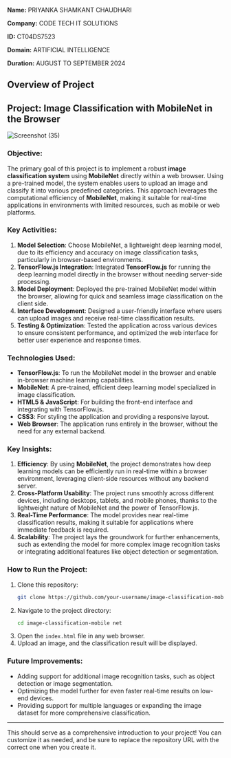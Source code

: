 **Name:** PRIYANKA SHAMKANT CHAUDHARI  

**Company:** CODE TECH IT SOLUTIONS 

**ID:** CT04DS7523 

**Domain:** ARTIFICIAL INTELLIGENCE 

**Duration:** AUGUST TO SEPTEMBER 2024 


##  Overview of Project

## Project: Image Classification with MobileNet in the Browser
![Screenshot (35)](https://github.com/user-attachments/assets/f79d5b91-df3a-4d5e-9034-1fb9e7b981cb)


### Objective:
The primary goal of this project is to implement a robust **image classification system** using **MobileNet** directly within a web browser. Using a pre-trained model, the system enables users to upload an image and classify it into various predefined categories. This approach leverages the computational efficiency of **MobileNet**, making it suitable for real-time applications in environments with limited resources, such as mobile or web platforms.

### Key Activities:
1. **Model Selection**: Choose MobileNet, a lightweight deep learning model, due to its efficiency and accuracy on image classification tasks, particularly in browser-based environments.
2. **TensorFlow.js Integration**: Integrated **TensorFlow.js** for running the deep learning model directly in the browser without needing server-side processing.
3. **Model Deployment**: Deployed the pre-trained MobileNet model within the browser, allowing for quick and seamless image classification on the client side.
4. **Interface Development**: Designed a user-friendly interface where users can upload images and receive real-time classification results.
5. **Testing & Optimization**: Tested the application across various devices to ensure consistent performance, and optimized the web interface for better user experience and response times.

### Technologies Used:
- **TensorFlow.js**: To run the MobileNet model in the browser and enable in-browser machine learning capabilities.
- **MobileNet**: A pre-trained, efficient deep learning model specialized in image classification.
- **HTML5 & JavaScript**: For building the front-end interface and integrating with TensorFlow.js.
- **CSS3**: For styling the application and providing a responsive layout.
- **Web Browser**: The application runs entirely in the browser, without the need for any external backend.

### Key Insights:
1. **Efficiency**: By using **MobileNet**, the project demonstrates how deep learning models can be efficiently run in real-time within a browser environment, leveraging client-side resources without any backend server.
2. **Cross-Platform Usability**: The project runs smoothly across different devices, including desktops, tablets, and mobile phones, thanks to the lightweight nature of MobileNet and the power of TensorFlow.js.
3. **Real-Time Performance**: The model provides near real-time classification results, making it suitable for applications where immediate feedback is required.
4. **Scalability**: The project lays the groundwork for further enhancements, such as extending the model for more complex image recognition tasks or integrating additional features like object detection or segmentation.

### How to Run the Project:
1. Clone this repository:
    ```bash
    git clone https://github.com/your-username/image-classification-mobilenet.git
    ```
2. Navigate to the project directory:
    ```bash
    cd image-classification-mobile net
    ```
3. Open the `index.html` file in any web browser.
4. Upload an image, and the classification result will be displayed.

### Future Improvements:
- Adding support for additional image recognition tasks, such as object detection or image segmentation.
- Optimizing the model further for even faster real-time results on low-end devices.
- Providing support for multiple languages or expanding the image dataset for more comprehensive classification.

---

This should serve as a comprehensive introduction to your project! You can customize it as needed, and be sure to replace the repository URL with the correct one when you create it.
